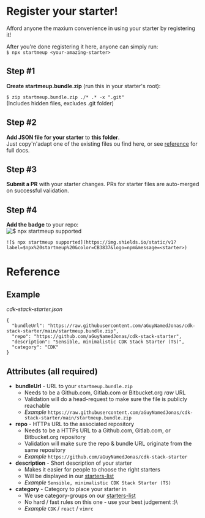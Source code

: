 # Register your starter!
Afford anyone the maxium convenience in using your starter by registering it!

After you're done registering it here, anyone can simply run:  
`$ npx startmeup <your-amazing-starter>`

## Step #1
**Create startmeup.bundle.zip** (run this in your starter's root):

`$ zip startmeup.bundle.zip ./* .* -x ".git"`  
(Includes hidden files, excludes .git folder)

## Step #2
**Add JSON file for your starter** to **this folder**.  
Just copy'n'adapt one of the existing files ou find here, or see [reference](#reference) for full docs.

## Step #3
**Submit a PR** with your starter changes. PRs for starter files are auto-merged on successful validation.

## Step #4
**Add the badge** to your repo:  
![$ npx startmeup supported](https://img.shields.io/static/v1?label=$npx%20startmeup%20&color=CB3837&logo=npm&message=<starter>)  

`![$ npx startmeup supported](https://img.shields.io/static/v1?label=$npx%20startmeup%20&color=CB3837&logo=npm&message=<starter>)`

# Reference
## Example 
*cdk-stack-starter.json*
```
{
  "bundleUrl": "https://raw.githubusercontent.com/aGuyNamedJonas/cdk-stack-starter/main/startmeup.bundle.zip",
  "repo": "https://github.com/aGuyNamedJonas/cdk-stack-starter",
  "description": "Sensible, minimalistic CDK Stack Starter (TS)",
  "category": "CDK"
}
```

## Attributes (all required)
- **bundleUrl** - URL to your `startmeup.bundle.zip`
  - Needs to be a Github.com, Gitlab.com or Bitbucket.org *raw* URL
  - Validation will do a head-request to make sure the file is publicly reachable
  - *Example* `https://raw.githubusercontent.com/aGuyNamedJonas/cdk-stack-starter/main/startmeup.bundle.zip`
- **repo** - HTTPs URL to the associated repository
  - Needs to be a HTTPs URL to a Github.com, Gitlab.com, or Bitbucket.org repository
  - Validation will make sure the repo & bundle URL originate from the same repository
  - *Example* `https://github.com/aGuyNamedJonas/cdk-stack-starter`
- **description** - Short description of your starter
  - Makes it easier for people to choose the right starters
  - Will be displayed in our [starters-list](https://github.com/aGuyNamedJonas/startmeup#starters)
  - *Example* `Sensible, minimalistic CDK Stack Starter (TS)`
- **category** - Category to place your starter in
  - We use category-groups on our [starters-list](https://github.com/aGuyNamedJonas/startmeup#starters)
  - No hard / fast rules on this one - use your best judgement :)\
  - *Example* `CDK` / `react` / `vimrc`